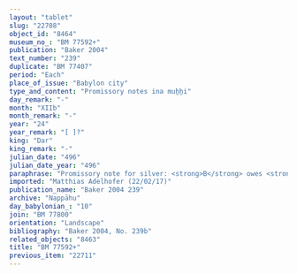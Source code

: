 ```yaml
---
layout: "tablet"
slug: "22708"
object_id: "8464"
museum_no_: "BM 77592+"
publication: "Baker 2004"
text_number: "239"
duplicate: "BM 77407"
period: "Each"
place_of_issue: "Babylon city"
type_and_content: "Promissory notes ina muẖẖi"
day_remark: "-"
month: "XIIb"
month_remark: "-"
year: "24"
year_remark: "[ ]?"
king: "Dar"
king_remark: "-"
julian_date: "496"
julian_date_year: "496"
paraphrase: "Promissory note for silver: <strong>B</strong> owes <strong>A</strong> 1/3 mina of white cut silver of 1/8 alloy. He is to pay in Simānu (III) of the 25<sup>th</sup> year of Darius. 5 witnesses and the scribe (&Scaron;iriktu-Marduk/Marduk-&scaron;umu-uṣur//S&icirc;n-damāqu).<br /> &nbsp;<br /> <strong>A</strong> = Ana-Bēl-upāqu/Ea-zēru-ibni//Bāˀiru; <strong>B</strong> = &Scaron;ellebu/Iddin-Nab&ucirc;//Nappāhu<br /> &nbsp;"
imported: "Matthias Adelhofer (22/02/17)"
publication_name: "Baker 2004 239"
archive: "Nappāhu"
day_babylonian_: "10"
join: "BM 77800"
orientation: "Landscape"
bibliography: "Baker 2004, No. 239b"
related_objects: "8463"
title: "BM 77592+"
previous_item: "22711"
---
```

